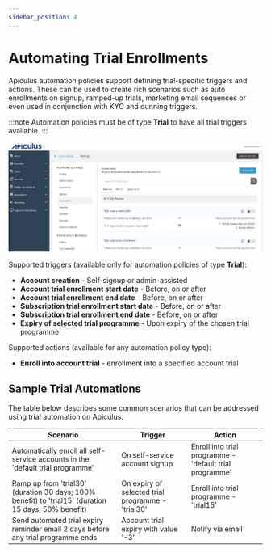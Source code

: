 ```yaml
---
sidebar_position: 4
---
```

# Automating Trial Enrollments

Apiculus automation policies support defining trial-specific triggers and actions. These can be used to create rich scenarios such as auto enrollments on signup, ramped-up trials, marketing email sequences or even used in conjunction with KYC and dunning triggers.

:::note
Automation policies must be of type **Trial** to have all trial triggers available.
:::

![Automating Trial Enrollments](img/AutomatingTrials.png)

Supported triggers (available only for automation policies of type **Trial**):

- **Account creation** - Self-signup or admin-assisted
- **Account trial enrollment start date** - Before, on or after
- **Account trial enrollment end date** - Before, on or after
- **Subscription trial enrollment start date** - Before, on or after
- **Subscription trial enrollment end date** - Before, on or after
- **Expiry of selected trial programme** - Upon expiry of the chosen trial programme

Supported actions (available for any automation policy type):

- **Enroll into account trial** - enrollment into a specified account trial

## Sample Trial Automations

The table below describes some common scenarios that can be addressed using trial automation on Apiculus.

| Scenario                                                                                             | Trigger                                           | Action                                                  |
| ---------------------------------------------------------------------------------------------------- | ------------------------------------------------- | ------------------------------------------------------- |
| Automatically enroll all self-service accounts in the 'default trial programme'                      | On self-service account signup                    | Enroll into trial programme - 'default trial programme' |
| Ramp up from 'trial30' (duration 30 days; 100% benefit) to 'trial15' (duration 15 days; 50% benefit) | On expiry of selected trial programme - 'trial30' | Enroll into trial programme - 'trial15'                 |
| Send automated trial expiry reminder email 2 days before any trial programme ends                    | Account trial expiry with value '-3'              | Notify via email                                        |




